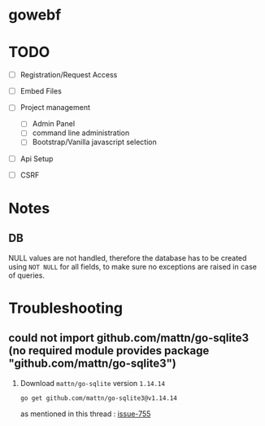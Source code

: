 # gowebf

# TODO

- [ ] Registration/Request Access
- [ ] Embed Files
- [ ] Project management
    - [ ] Admin Panel
    - [ ] command line administration
    - [ ] Bootstrap/Vanilla javascript selection

- [ ] Api Setup
- [ ] CSRF


# Notes

## DB
NULL values are not handled, therefore the database has to be created using `NOT NULL` for all fields, to make sure no exceptions are raised in case of queries.


# Troubleshooting

## could not import github.com/mattn/go-sqlite3 (no required module provides package "github.com/mattn/go-sqlite3")
1. Download `mattn/go-sqlite` version `1.14.14`
    ```bash
    go get github.com/mattn/go-sqlite3@v1.14.14
    ```

    as mentioned in this thread : [issue-755](https://github.com/mattn/go-sqlite3/issues/755)

